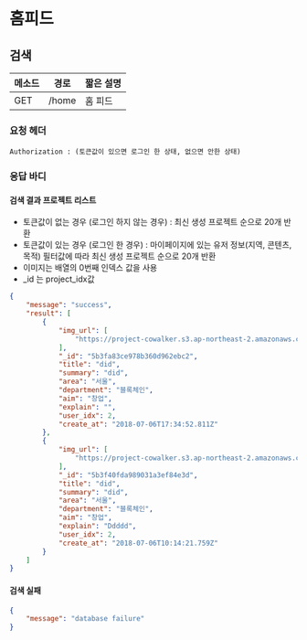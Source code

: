 # 홈피드
## 검색

메소드  | 경로   | 짧은 설명
---- | ---- | --------------
GET | /home | 홈 피드 

### 요청 헤더

```
Authorization : (토큰값이 있으면 로그인 한 상태, 없으면 안한 상태)
```

### 응답 바디

#### 검색 결과 프로젝트 리스트

- 토큰값이 없는 경우 (로그인 하지 않는 경우) : 최신 생성 프로젝트 순으로 20개 반환
- 토큰값이 있는 경우 (로그인 한 경우) : 마이페이지에 있는 유저 정보(지역, 콘텐츠, 목적) 필터값에     따라 최신 생성 프로젝트 순으로 20개 반환
- 이미지는 배열의 0번째 인덱스 값을 사용
- _id 는 project_idx값

```json
{
    "message": "success",
    "result": [
        {
            "img_url": [
                "https://project-cowalker.s3.ap-northeast-2.amazonaws.com/1530898490364.jpg"
            ],
            "_id": "5b3fa83ce978b360d962ebc2",
            "title": "did",
            "summary": "did",
            "area": "서울",
            "department": "블록체인",
            "aim": "창업",
            "explain": "",
            "user_idx": 2,
            "create_at": "2018-07-06T17:34:52.811Z"
        },
        {
            "img_url": [
                "https://project-cowalker.s3.ap-northeast-2.amazonaws.com/1530872050604.jpg"
            ],
            "_id": "5b3f40fda989031a3ef84e3d",
            "title": "did",
            "summary": "did",
            "area": "서울",
            "department": "블록체인",
            "aim": "창업",
            "explain": "Ddddd",
            "user_idx": 2,
            "create_at": "2018-07-06T10:14:21.759Z"
        }
    ]
}
```

#### 검색 실패

```json
{
    "message": "database failure"
}
```
